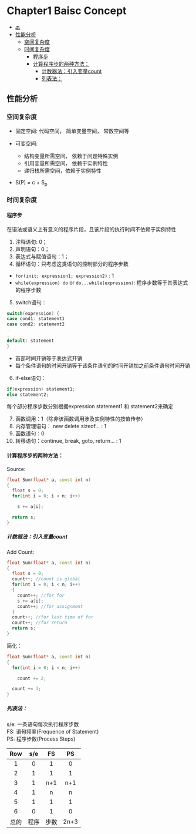 # Chapter1 Baisc Concept

* [:back:](README.md)
* [性能分析](#性能分析)
    - [空间复杂度](#空间复杂度)
    - [时间复杂度](#时间复杂度)
      - [程序步](#程序步)
      - [计算程序步的两种方法：](#计算程序步的两种方法)
        - [计数器法：引入变量count](#计数器法引入变量count)
        - [列表法：](#列表法)

## 性能分析

### 空间复杂度

* 固定空间: 代码空间， 简单变量空间， 常数空间等
* 可变空间:

  + 结构变量所需空间， 依赖于问题特殊实例
  + 引用变量所需空间， 依赖于实例特性
  + 递归栈所需空间，依赖于实例特性

* S(P) = c + S<sub>p</sub>

### 时间复杂度

#### 程序步

在语法或语义上有意义的程序片段，且该片段的执行时间不依赖于实例特性

01. 注释语句: 0；
02. 声明语句：0；
03. 表达式与赋值语句：1；
04. 循环语句：只考虑这类语句的控制部分的程序步数

* `for(init; expression1; expression2)` : 1
* `while(expression) do` or `do...while(expression)`: 程序步数等于其表达式的程序步数

05. switch语句：

  ```c++
  switch(expression) {
  case cond1: statement1
  case cond2: statement2
  .
  .
  default: statement
  }

```

  + 首部时间开销等于表达式开销
  + 每个条件语句的时间开销等于该条件语句的时间开销加之前条件语句时间开销

06. if-else语句：

  ```c++
  if(expression) statement1;
  else statement2;
  ```

  每个部分程序步数分别根据expression statement1 和 statement2来确定

07. 函数调用：1（除非该函数调用涉及实例特性的按值传参）
08. 内存管理语句： new delete sizeof... : 1
09. 函数语句：0
10. 转移语句：continue, break, goto, return... : 1

#### 计算程序步的两种方法：

Source:

```c++
float Sum(float* a, const int n)
{
  float s = 0;
  for(int i = 0; i < n; i++)

    s += a[i];

  return s;
}

```

##### 计数器法：引入变量count

Add Count:

```c++
float Sum(float* a, const int n)
{
  float s = 0;
  count++; //count is global
  for(int i = 0; i < n; i++)
  {
    count++; //for for
    s += a[i];
    count++; //for assignment
  }
  count++; //for last time of for
  count++; //for return
  return s;
}
```

简化：

```c++
float Sum(float* a, const int n)
{
  for(int i = 0; i < n; i++)

    count += 2;

  count += 3;
}
```

##### 列表法：

s/e: 一条语句每次执行程序步数<br>
FS: 语句频率(Frequence of Statement)<br>
PS: 程序步数(Process Steps)<br>

|  Row  |  s/e  |   FS  |   PS  |
|:-----:|:-----:|:-----:|:-----:|
|   1   |   0   |   1   |   0   |
|   2   |   1   |   1   |   1   |
|   3   |   1   |  n+1  |  n+1  |
|   4   |   1   |   n   |   n   |
|   5   |   1   |   1   |   1   |
|   6   |   0   |   1   |   0   |
|  总的 |  程序 |  步数 |  2n+3 |
